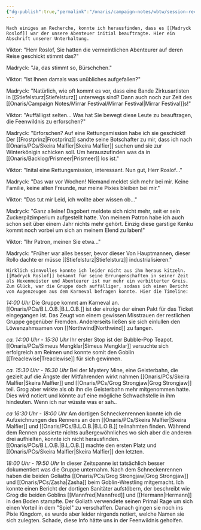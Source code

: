 ```yaml
---
{"dg-publish":true,"permalink":"/onaris/campaign-notes/wbtw/session-recap/session-1/","tags":["session-recap kampagne/witchlight"]}
---
```


```ad-info
Nach einiges an Recherche, konnte ich herausfinden, dass es [[Madryck Roslof]] war der unsere Abenteuer initial beauftragte. Hier ein Abschrift unserer Unterhaltung.
```

Viktor: "Herr Roslof, Sie hatten die vermeintlichen Abenteurer auf deren Reise geschickt stimmt das?"

Madryck: "Ja, das stimmt so, Bürschchen."

Viktor: "Ist Ihnen damals was unübliches aufgefallen?"

Madryck: "Natürlich, wie oft kommt es vor, dass eine Bande Zirkusartisten in [[Stiefelsturz\|Stiefelsturz]] unterwegs sind? Dann auch noch zur Zeit des [[Onaris/Campaign Notes/Mirrar Festival/Mirrar Festival\|Mirrar Festival]]s!"

Viktor: "Auffälligst selten... Was hat Sie bewegt diese Leute zu beauftragen, die Feenwildnis zu erforschen?"

Madryck: "Erforschen? Auf eine Rettungsmission habe ich sie geschickt! Der [[Frostprinz\|Frostprinz]] sandte seine Botschafter zu mir, dass ich nach [[Onaris/PCs/Skeira Malfier\|Skeira Malfier]] suchen und sie zur Winterkönigin schicken soll. Um herauszufinden was da in [[Onaris/Backlog/Prismeer\|Prismeer]] los ist."

Viktor: "Inital eine Rettungsmission, interessant. Nun gut, Herr Roslof..."

Madryck: "Das war vor Wochen! Niemand meldet sich mehr bei mir. Keine Familie, keine alten Freunde, nur meine Pixies bleiben bei mir."

Viktor: "Das tut mir Leid, ich wollte aber wissen ob..."

Madryck: "Ganz alleine! Dagobert meldete sich nicht mehr, seit er sein Zuckerpilzimperium aufgestellt hatte. Von meinem Patron habe ich auch schon seit über einem Jahr nichts mehr gehört. Einzig diese garstige Kenku kommt noch vorbei um sich an meinem Elend zu laben!"

Viktor: "Ihr Patron, meinen Sie etwa..."

Madryck: "Früher war alles besser, bevor dieser Von Hauptmannen, dieser Rollo dachte er müsse [[Stiefelsturz\|Stiefelsturz]] industrialisieren."

```ad-info
Wirklich sinnvolles konnte ich leider nicht aus ihm heraus kitzeln. [[Madryck Roslof]] bekannt für seine Errungenschaften in seiner Zeit als Hexenmeister und Abenteurer ist nur mehr ein verbitterter Greis. Zum Glück, war die Gruppe doch auffälliger, sodass ich einen Bericht von Augenzeugen aus dem Karneval befragen konnte. Hier die Timeline:
```

*14:00 Uhr*
Die Gruppe kommt am Karneval an. [[Onaris/PCs/B.L.O.B.\|B.L.O.B.]] ist der einzige der einen Pakt für das Ticket eingegangen ist. Das Zeugt von einem gewissen Misstrauen der restlichen Gruppe gegenüber Fremden. Andererseits ließen sie sich einlullen den Löwenzahmsamen von [[Northwind\|Northwind]] zu fangen.

*ca. 14:00 Uhr - 15:30 Uhr*
Ihr erster Stop ist der Bubble-Pop Teapot. [[Onaris/PCs/Simeus Mengklar\|Simeus Mengklar]] versuchte sich erfolgreich am Reimen und konnte somit den Goblin [[Treaclewise\|Treaclewise]] für sich gewinnen.

*ca. 15:30 Uhr - 16:30 Uhr*
Bei der Mystery Mine, eine Geisterbahn, die gezielt auf die Ängste der Mitfahrenden wirkt nahmen [[Onaris/PCs/Skeira Malfier\|Skeira Malfier]] und [[Onaris/PCs/Grog Strongjaw\|Grog Strongjaw]] teil. Grog aber wirkte als ob ihn die Geisterbahn mehr mitgenommen hatte. Dies wird notiert und könnte auf eine mögliche Schwachstelle in ihm hindeuten. Wenn ich nur wüsste was er sah..

*ca 16:30 Uhr - 18:00 Uhr*
Am dortigen Schneckenrennen konnte ich die Aufzeichnungen des Rennens an dem [[Onaris/PCs/Skeira Malfier\|Skeira Malfier]] und [[Onaris/PCs/B.L.O.B.\|B.L.O.B.]] teilnahmten finden. Während dem Rennen passierte nichts außergewöhnliches wo sich aber die anderen drei aufhielten, konnte ich nicht herausfinden.
[[Onaris/PCs/B.L.O.B.\|B.L.O.B.]] machte den ersten Platz und [[Onaris/PCs/Skeira Malfier\|Skeira Malfier]] den letzten.

*18:00 Uhr - 19:50 Uhr*
In dieser Zeitspanne ist tatsächlich besser dokumentiert was die Gruppe unternahm. Nach dem Schneckenrennen haben die beiden Goliaths [[Onaris/PCs/Grog Strongjaw\|Grog Strongjaw]] und [[Onaris/PCs/Zasha\|Zasha]] beim Goblin-Wrestling mitgemacht. Ich konnte einen Bericht der dortigen Sanitäter aufstöbern, der beschreibt wie Grog die beiden Goblins [[Mannfred\|Mannfred]] und [[Hermann\|Hermann]] in den Boden stampfte. Der Goliath verwendete seinen Primal Rage um  sich einen Vorteil in dem "Spiel" zu verschaffen.
Danach gingen sie noch ins Pixie Kingdom, es wurde aber leider nirgends notiert, welche Namen sie sich zulegten. Schade, diese Info hätte uns in der Feenwildnis geholfen.


